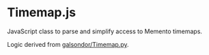 Timemap.js
==========

JavaScript class to parse and simplify access to Memento timemaps.

Logic derived from [galsondor/Timemap.py](https://github.com/galsondor/Timemap.py).